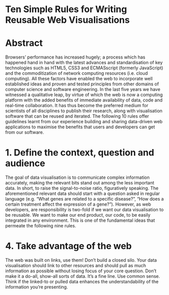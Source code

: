 # Ten Simple Rules for Writing Reusable Web Visualisations

# Abstract
Browsers’ performance has increased hugely; a process which has happened hand in hand with the latest advances and standardisation of key technologies such as HTML5, CSS3 and ECMASscript (formerly JavaScript) and the commoditization of network computing resources (i.e. cloud computing). All these factors have enabled the web to incorporate well established ideas and proven and tested principles from other domains of computer science and software engineering. In the last five years we have witnessed a qualitative leap, by virtue of which the web is now a computing platform with the added benefits of immediate availability of data, code and real-time collaboration. It has thus become the preferred medium for scientists of all disciplines to publish their research, along with visualisation software that can be reused and iterated. The following 10 rules offer guidelines learnt from our experience building and sharing data-driven web applications to maximise the benefits that users and developers can get from our software.

# 1. Define the context, question and audience
The goal of data visualisation is to communicate complex information accurately, making the relevant bits stand out among the less important data. In short, to raise the signal-to-noise ratio, figuratively speaking. The aforementioned relevant data should start with a question asked in regular language (e.g. “What genes are related to a specific disease?”, “How does a certain treatment affect the expression of a gene?”). However, as web developers, are responsibility is two-fold if we want our data visualisation to be reusable. We want to make our end product, our code, to be easily integrated in any environment. This is one of the fundamental ideas that permeate the following nine rules.

# 4. Take advantage of the web
The web was built on links, use them! Don’t build a closed silo. Your data visualisation should link to other resources and should pull as much information as possible without losing focus of your core question. Don’t make it a do-all, show-all sorts of data. It’s a fine line. Use common sense. Think if the linked-to or pulled data enhances the understandability of the information you’re presenting.
